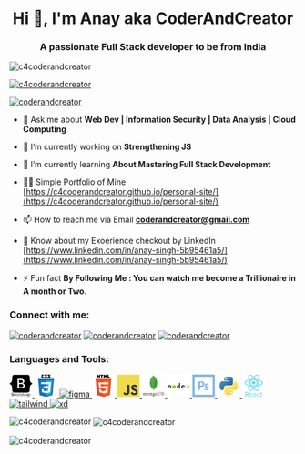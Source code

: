 <h1 align="center">Hi 👋, I'm Anay aka CoderAndCreator</h1>
<h3 align="center">A passionate Full Stack developer to be from India</h3>

<p align="left"> <img src="https://komarev.com/ghpvc/?username=c4coderandcreator&label=Profile%20views&color=0e75b6&style=flat" alt="c4coderandcreator" /> </p>

<p align="left"> <a href="https://github.com/ryo-ma/github-profile-trophy"><img src="https://github-profile-trophy.vercel.app/?username=c4coderandcreator" alt="c4coderandcreator" /></a> </p>

<p align="left"> <a href="https://www.instagram.com/coderandcreator/" target="blank"><img src="https://img.shields.io/twitter/follow/coderandcreator?logo=twitter&style=for-the-badge" alt="coderandcreator" /></a> </p>

- 💬 Ask me about **Web Dev | Information Security | Data Analysis | Cloud Computing**

- 🔭 I’m currently working on **Strengthening JS**

- 🌱 I’m currently learning **About Mastering Full Stack Development**

- 👨‍💻 Simple Portfolio of Mine [https://c4coderandcreator.github.io/personal-site/](https://c4coderandcreator.github.io/personal-site/)

- 📫 How to reach me via Email **coderandcreator@gmail.com**

- 📄 Know about my Exoerience checkout by LinkedIn [https://www.linkedin.com/in/anay-singh-5b95461a5/](https://www.linkedin.com/in/anay-singh-5b95461a5/)

- ⚡ Fun fact **By Following Me : You can watch me become a Trillionaire in A month or Two.**

<h3 align="left">Connect with me:</h3>
<p align="left">
<a href="https://twitter.com/coderandcreator" target="blank"><img align="center" src="https://raw.githubusercontent.com/rahuldkjain/github-profile-readme-generator/master/src/images/icons/Social/twitter.svg" alt="coderandcreator" height="30" width="40" /></a>
<a href="https://instagram.com/coderandcreator" target="blank"><img align="center" src="https://raw.githubusercontent.com/rahuldkjain/github-profile-readme-generator/master/src/images/icons/Social/instagram.svg" alt="coderandcreator" height="30" width="40" /></a>
<a href="https://www.youtube.com/c/coderandcreator" target="blank"><img align="center" src="https://raw.githubusercontent.com/rahuldkjain/github-profile-readme-generator/master/src/images/icons/Social/youtube.svg" alt="coderandcreator" height="30" width="40" /></a>
</p>

<h3 align="left">Languages and Tools:</h3>
<p align="left"> <a href="https://getbootstrap.com" target="_blank" rel="noreferrer"> <img src="https://raw.githubusercontent.com/devicons/devicon/master/icons/bootstrap/bootstrap-plain-wordmark.svg" alt="bootstrap" width="40" height="40"/> </a> <a href="https://www.w3schools.com/css/" target="_blank" rel="noreferrer"> <img src="https://raw.githubusercontent.com/devicons/devicon/master/icons/css3/css3-original-wordmark.svg" alt="css3" width="40" height="40"/> </a> <a href="https://www.figma.com/" target="_blank" rel="noreferrer"> <img src="https://www.vectorlogo.zone/logos/figma/figma-icon.svg" alt="figma" width="40" height="40"/> </a> <a href="https://www.w3.org/html/" target="_blank" rel="noreferrer"> <img src="https://raw.githubusercontent.com/devicons/devicon/master/icons/html5/html5-original-wordmark.svg" alt="html5" width="40" height="40"/> </a> <a href="https://developer.mozilla.org/en-US/docs/Web/JavaScript" target="_blank" rel="noreferrer"> <img src="https://raw.githubusercontent.com/devicons/devicon/master/icons/javascript/javascript-original.svg" alt="javascript" width="40" height="40"/> </a> <a href="https://www.mongodb.com/" target="_blank" rel="noreferrer"> <img src="https://raw.githubusercontent.com/devicons/devicon/master/icons/mongodb/mongodb-original-wordmark.svg" alt="mongodb" width="40" height="40"/> </a> <a href="https://nodejs.org" target="_blank" rel="noreferrer"> <img src="https://raw.githubusercontent.com/devicons/devicon/master/icons/nodejs/nodejs-original-wordmark.svg" alt="nodejs" width="40" height="40"/> </a> <a href="https://www.photoshop.com/en" target="_blank" rel="noreferrer"> <img src="https://raw.githubusercontent.com/devicons/devicon/master/icons/photoshop/photoshop-line.svg" alt="photoshop" width="40" height="40"/> </a> <a href="https://www.python.org" target="_blank" rel="noreferrer"> <img src="https://raw.githubusercontent.com/devicons/devicon/master/icons/python/python-original.svg" alt="python" width="40" height="40"/> </a> <a href="https://reactjs.org/" target="_blank" rel="noreferrer"> <img src="https://raw.githubusercontent.com/devicons/devicon/master/icons/react/react-original-wordmark.svg" alt="react" width="40" height="40"/> </a> <a href="https://tailwindcss.com/" target="_blank" rel="noreferrer"> <img src="https://www.vectorlogo.zone/logos/tailwindcss/tailwindcss-icon.svg" alt="tailwind" width="40" height="40"/> </a> <a href="https://www.adobe.com/products/xd.html" target="_blank" rel="noreferrer"> <img src="https://cdn.worldvectorlogo.com/logos/adobe-xd.svg" alt="xd" width="40" height="40"/> </a> </p>

<p><img align="left" src="https://github-readme-stats.vercel.app/api/top-langs?username=c4coderandcreator&show_icons=true&locale=en&layout=compact" alt="c4coderandcreator" /></p>

<p>&nbsp;<img align="center" src="https://github-readme-stats.vercel.app/api?username=c4coderandcreator&show_icons=true&locale=en" alt="c4coderandcreator" /></p>

<p><img align="center" src="https://github-readme-streak-stats.herokuapp.com/?user=c4coderandcreator&" alt="c4coderandcreator" /></p>

